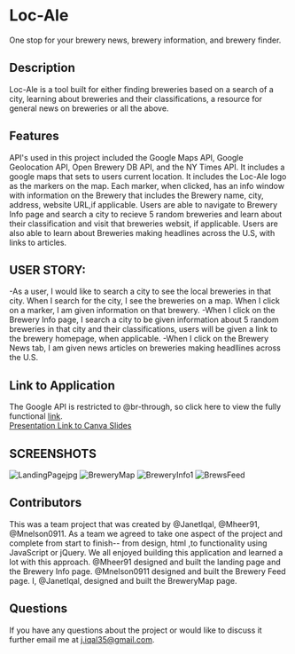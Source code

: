 # Loc-Ale
One stop for your brewery news, brewery information, and brewery finder.
## Description
Loc-Ale is a tool built for either finding breweries based on a search of a city, learning about breweries and their classifications, a resource for general news on breweries or all the above. 

## Features
API's used in this project included the Google Maps API, Google Geolocation API, Open Brewery DB API, and the NY Times API. It includes a google maps that sets to users current location. It includes the Loc-Ale logo as the markers on the map. Each marker, when clicked, has an info window with information on the Brewery that includes the Brewery name, city, address, website URL,if applicable. Users are able to navigate to Brewery Info page and search a city to recieve 5 random breweries and learn about their classification and visit that breweries websit, if applicable. Users are also able to learn about Breweries making headlines across the U.S, with links to articles.

## USER STORY:
-As a user, I would like to search a city to see the local breweries in that city. When I search for the city, I see the breweries on a map. When I click on a marker, I am given information on that brewery. 
-When I click on the Brewery Info page, I search a city to be given information about 5 random breweries in that city and their classifications, users will be given a link to the brewery homepage, when applicable. 
-When I click on the Brewery News tab, I am given news articles on breweries making headllines across the U.S.

## Link to Application
 The Google API is restricted to @br-through, so click here to view the fully functional [link](https://br-through.github.io/loc-ale/). </br>
[Presentation Link to Canva Slides](https://www.canva.com/design/DAElIWlss3A/h0bpUszU4gpHSDLFIExaCA/view?utm_content=DAElIWlss3A&utm_campaign=designshare&utm_medium=link&utm_source=publishsharelink)

## SCREENSHOTS
![LandingPagejpg](https://user-images.githubusercontent.com/80427770/127078796-115eb926-5f54-42d8-8255-adaaf0b9338b.jpg)
![BreweryMap](https://user-images.githubusercontent.com/80427770/127078788-bbf25aa9-228c-4341-ad8e-1602a2671edd.jpg)
![BreweryInfo1](https://user-images.githubusercontent.com/80427770/127078789-f5a16fe2-c9b3-4507-a16a-06ca389b7be9.jpg)
![BrewsFeed](https://user-images.githubusercontent.com/80427770/127078793-6c4634e9-0646-41ad-8e66-d2f0f933113f.jpg)

## Contributors
This was a team project that was created by @JanetIqal, @Mheer91, @Mnelson0911. As a team we agreed to take one aspect of the project and complete from start to finish-- from design, html ,to functionality using JavaScript or jQuery. We all enjoyed building this application and learned a lot with this approach. 
@Mheer91 designed and built the landing page and the Brewery Info page.
@Mnelson0911 designed and built the Brewery Feed page.
I, @JanetIqal, designed and built the BreweryMap page. 

## Questions 
If you have any questions about the project or would like to discuss it further email me at [j.iqal35@gmail.com](mailto:j.iqal35@gmail.com).
